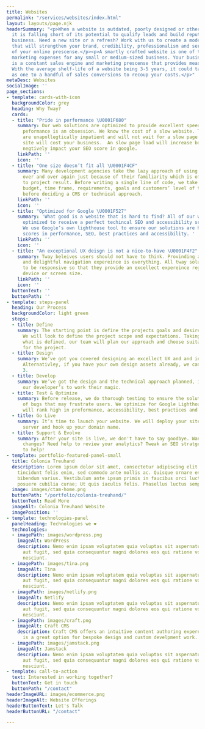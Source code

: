 ```yaml
---
title: Websites
permalink: "/services/websites/index.html"
layout: layouts/page.njk
headerSummary: "<p>When a website is outdated, poorly designed or otherwise frustrating,
  it is falling short of its potential to qualify leads and build reputation for your
  business. Need a new site or a refresh? Work with us to create a modern website
  that will strengthen your brand, credibility, professionalism and serve as a hub
  of your online prescense.</p><p>A smartly crafted website is one of the most important
  marketing expenses for any small or medium-sized business. Your business’ website
  is a constant sales engine and marketing prescense that provides measurable ROI.
  With the average shelf-life of a website being 3-5 years, it could take as little
  as one to a handful of sales conversions to recoup your costs.</p>"
metaDesc: Websites
socialImage: ''
page_sections:
- template: cards-with-icon
  backgroundColor: grey
  heading: Why Tway?
  cards:
  - title: "Pride in performance \U0001F680"
    summary: Our web solutions are optimized to provide excellent speed. For our devs,
      peformance is an obsession. We know the cost of a slow website. Today's user's
      are unapollegtically impatient and will not wait for a slow page load. A slow
      site will cost your business.  An slow page load will increase bounce rate and
      negtively impact your SEO score in google.
    linkPath: ''
    icon: ''
  - title: "One size doesn’t fit all \U0001F4CF"
    summary: Many development agencies take the lazy approach of using the same technologies
      over and over again just because of their familiarity which is ofen a determint
      to project result. Before writing a single line of code, we take into consideration
      budget, time frame, requirements, goals and customers’ level of technical profiency
      before deciding a CMS or technical approach.
    linkPath: ''
    icon: ''
  - title: "Optimized for Google \U0001F527"
    summary: 'What good is a website that is hard to find? All of our websites are
      optimized to receive a perfect techincal SEO and accessibility score from Google.
      We use Google’s own lighthouse tool to ensure our solutions are high ranking
      scores in performance, SEO, best practices and accessibility. '
    linkPath: ''
    icon: ''
  - title: "An exceptional UX deisgn is not a nice-to-have \U0001F4F2"
    summary: Tway beleives users should not have to think. Provinding an intutive
      and delightful navigation expereince is everything. All tway solutions are designed
      to be responsive so that they provide an excellect expereince regardless of
      device or screen size.
    linkPath: ''
    icon: ''
  buttonText: ''
  buttonPath: ''
- template: steps-panel
  heading: Our Process
  backgroundColor: light green
  steps:
  - title: Define
    summary: The starting point is define the projects goals and desired outcomes.
      We will look to define the project scope and expectations. Taking into cosideration
      what is defined, our team will plan our approach and choose suitable technologies
      for the project.
  - title: Design
    summary: We’ve got you covered designing an excellect UX and and intuitive UI.
      Alternativley, if you have your own design assets already, we can skip to step
      3.
  - title: Develop
    summary: We’ve got the design and the technical approach planned, it’s time for
      our developer’s to work their magic.
  - title: Test & Optimize
    summary: Before release, we do thorough testing to ensure the solution is free
      of bugs that may frustrate users. We optimize for Google Lighthouse so the website
      will rank high in preformance, accessibility, best practices and SEO.
  - title: Go Live
    summary: It’s time to launch your website. We will deploy your site to the live
      server and hook up your domain name.
  - title: Support & Evolve
    summary: After your site is live, we don't have to say goodbye. Want to make some
      changes? Need help to review your analytics? Tweak an SEO stratgey? We are here
      to help!
- template: portfolio-featured-panel-small
  title: Colonia Treuhand
  description: Lorem ipsum dolor sit amet, consectetur adipiscing elit. Pellentesque
    tincidunt felis enim, sed commodo ante mollis ac. Quisque ornare enim nec urna
    bibendum varius. Vestibulum ante ipsum primis in faucibus orci luctus et ultrices
    posuere cubilia curae; Ut quis iaculis felis. Phasellus luctus semper velit.
  image: images/ctam-home.png
  buttonPath: "/portfolio/colonia-treuhand/"
  buttonText: Read More
  imageAlt: Colonia Treuhand Website
  imagePosition: ''
- template: technologies-panel
  panelHeading: Technologies we ❤️
  technologies:
  - imagePath: images/wordpress.png
    imageAlt: WordPress
    description: Nemo enim ipsam voluptatem quia voluptas sit aspernatur aut odit
      aut fugit, sed quia consequuntur magni dolores eos qui ratione voluptatem sequi
      nesciunt.
  - imagePath: images/tina.png
    imageAlt: Tina
    description: Nemo enim ipsam voluptatem quia voluptas sit aspernatur aut odit
      aut fugit, sed quia consequuntur magni dolores eos qui ratione voluptatem sequi
      nesciunt.
  - imagePath: images/netlify.png
    imageAlt: Netlify
    description: Nemo enim ipsam voluptatem quia voluptas sit aspernatur aut odit
      aut fugit, sed quia consequuntur magni dolores eos qui ratione voluptatem sequi
      nesciunt.
  - imagePath: images/craft.png
    imageAlt: Craft CMS
    description: Craft CMS offers an intuitive content authoring expereince. Craft
      is a great option for bespoke design and custom develpment work.
  - imagePath: images/jamstack.png
    imageAlt: Jamstack
    description: Nemo enim ipsam voluptatem quia voluptas sit aspernatur aut odit
      aut fugit, sed quia consequuntur magni dolores eos qui ratione voluptatem sequi
      nesciunt.
- template: call-to-action
  text: Interested in working together?
  buttonText: Get in touch
  buttonPath: "/contact"
headerImageURL: images/ecommerce.png
headerImageAlt: Website Offerings
headerButtonText: Let's Talk
headerButtonURL: "/contact"

---
```

